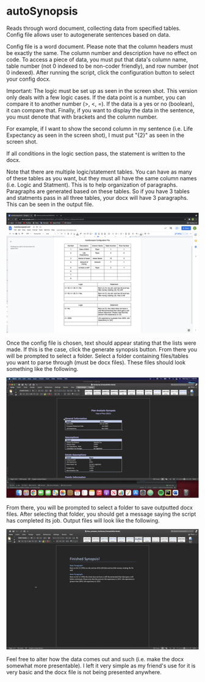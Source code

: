 # autoSynopsis
Reads through word document, collecting data from specified tables. Config file allows user to autogenerate sentences based on data.

Config file is a word document. Please note that the column headers must be exactly the same. The column number and description have no effect on code. To access a piece of data, you must put that data's column name, table number (not 0 indexed to be non-coder friendly), and row number (not 0 indexed). After running the script, click the configuration button to select your config docx.

Important: The logic must be set up as seen in the screen shot. This version only deals with a few logic cases. If the data point is a number, you can compare it to another number (>, <, =). If the data is a yes or no (boolean), it can compare that. Finally, if you want to display the data in the sentence, you must denote that with brackets and the column number. 

For example, if I want to show the second column in my sentence (i.e. Life Expectancy as seen in the screen shot), I must put "{2}" as seen in the screen shot. 

If all conditions in the logic section pass, the statement is written to the docx. 

Note that there are multiple logic/statement tables. You can have as many of these tables as you want, but they must all have the same column names (i.e. Logic and Statment). This is to help organization of paragraphs. Paragraphs are generated based on these tables. So if you have 3 tables and statments pass in all three tables, your docx will have 3 paragraphs. This can be seen in the output file.

![Config File](images/config.png?raw=true "Config")
 
 Once the config file is chosen, text should appear stating that the lists were made. If this is the case, click the generate synopsis button. From there you will be prompted to select a folder. Select a folder containing files/tables you want to parse through (must be docx files). These files should look something like the following.
 

 ![Config File](images/rawdata.png?raw=true "Config")
 
 From there, you will be prompted to select a folder to save outputted docx files. After selecting that folder, you should get a message saying the script has completed its job. Output files will look like the following.
 
 ![Config File](images/output.png?raw=true "Config")
 
 Feel free to alter how the data comes out and such (i.e. make the docx somewhat more presentable). I left it very simple as my friend's use for it is very basic and the docx file is not being presented anywhere.
